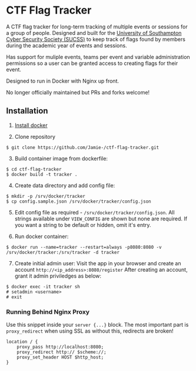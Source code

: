 # CTF Flag Tracker #

A CTF flag tracker for long-term tracking of multiple events or sessions for a group of people.
Designed and built for the [University of Southampton Cyber Security Society (SUCSS)](https://www.sucss.org/) to keep track of flags found by members during the academic year of events and sessions.

Has support for muliple events, teams per event and variable administration permissions so a user can be granted access to creating flags for their event.

Designed to run in Docker with Nginx up front.

No longer officially maintained but PRs and forks welcome!

## Installation ##

1. [Install docker](https://docs.docker.com/engine/installation/linux/docker-ce/ubuntu/#install-docker-ce)

2. Clone repository

```
$ git clone https://github.com/Jamie-/ctf-flag-tracker.git
```

3. Build container image from dockerfile:
```
$ cd ctf-flag-tracker
$ docker build -t tracker .
```

4. Create data directory and add config file:
```
$ mkdir -p /srv/docker/tracker
$ cp config.sample.json /srv/docker/tracker/config.json
```

5. Edit config file as required - `/srv/docker/tracker/config.json`. All strings available under `VIEW_CONFIG` are shown but none are required. If you want a string to be default or hidden, omit it's entry.

6. Run docker container:
```
$ docker run --name=tracker --restart=always -p8080:8080 -v /srv/docker/tracker:/srv/tracker -d tracker
```

7. Create initial admin user:
Visit the app in your browser and create an account `http://<ip_address>:8080/register`
After creating an account, grant it admin priviledges as below:
```
$ docker exec -it tracker sh
# setadmin <username>
# exit
```

### Running Behind Nginx Proxy ###
Use this snippet inside your `server {...}` block. The most important part is `proxy_redirect` when using SSL as without this, redirects are broken!
```
location / {
    proxy_pass http://localhost:8080;
    proxy_redirect http:// $scheme://;
    proxy_set_header HOST $http_host;
}
```

